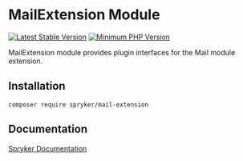 # MailExtension Module
[![Latest Stable Version](https://poser.pugx.org/spryker/mail-extension/v/stable.svg)](https://packagist.org/packages/spryker/mail-extension)
[![Minimum PHP Version](https://img.shields.io/badge/php-%3E%3D%208.0-8892BF.svg)](https://php.net/)

MailExtension module provides plugin interfaces for the Mail module extension.

## Installation

```
composer require spryker/mail-extension
```

## Documentation

[Spryker Documentation](https://docs.spryker.com)
